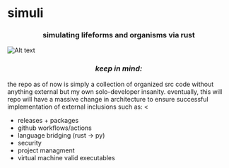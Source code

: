 # simuli
<h3><center>simulating lifeforms and organisms via rust</center></h3>

![Alt text](https://external-content.duckduckgo.com/iu/?u=https%3A%2F%2Fhitecher.com%2Fstorage%2Fimg%2F20190423%2F8d8063878fce8580c3de.jpg&f=1&nofb=1&ipt=b7b9ec3cf08ee57da35ebc2e7fb0e79909d24f361e6e8319eb1b3c21a8ec326c&ipo=images)

<h3><i><center>keep in mind:<center></i></h3>
  the repo as of now is simply a collection of organized src code without anything external but my own solo-developer insanity.
eventually, this will repo will have a massive change in architecture to ensure successful implementation of external inclusions such as:
<<ul>
  <li>releases + packages</li>
  <li>github workflows/actions</li>
  <li>language bridging (rust -> py)</li>
  <li>security</li>
  <li>project managment</li>
  <li>virtual machine valid executables</li>
</ul>
